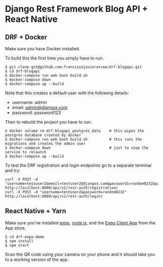 # Django Rest Framework Blog API + React Native 

## DRF + Docker

Make sure you have Docker installed.

To build this the first time you simply have to run: 
```
$ git clone git@github.com:franciscojavierarceo/drf-blogapi.git
$ cd drf-blogapi
$ docker-compose run web bash build.sh 
$ docker-compose down
$ docker-compose up --build
```

Note that this creates a default user with the following details:
- username: admin
- email: admin@djangox.com
- password: password123


Then to rebuild the project you have to run:
```
$ docker volume rm drf-blogapi_postgres_data    # this wipes the postgres database created by docker
$ docker-compose run web bash build.sh          # this runs the migrations and creates the admin user
$ docker-compose down                           # just to stop the service to relaunch
$ docker-compose up --build
```

To test the DRF registration and login endpoints go to a separate terminal and try:

```
curl -X POST -d "username=testuser2&email=testuser2@djangox.com&password1=random0232&password2=random0232" http://localhost:8000/api/v1/rest-auth/registration/
curl -X POST -d "username=testuser2&password=random0232" http://localhost:8000/api/v1/rest-auth/login/
```

## React Native + Yarn

Make sure you've installed [expo](https://expo.io/tools#cli), [node.js](https://nodejs.org/en/), and the [Expo Client App](https://expo.io/tools#client) from the App store.

```
$ cd drf-expo-demo
$ npm install
$ npm start
```

Scan the QR code using your camera on your phone and it should take you to a working version of the app.
